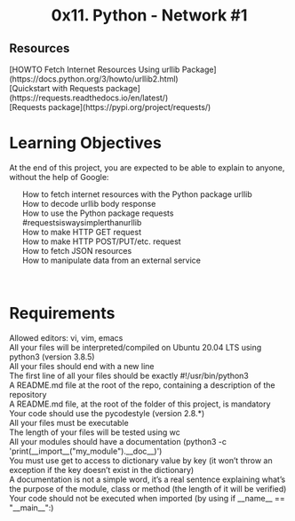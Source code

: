 <center><h1>0x11. Python - Network #1</h1></center>
<h2>Resources</h2>
[HOWTO Fetch Internet Resources Using urllib Package](https://docs.python.org/3/howto/urllib2.html)</br>
[Quickstart with Requests package](https://requests.readthedocs.io/en/latest/)</br>
[Requests package](https://pypi.org/project/requests/)</br>
<h1>Learning Objectives</h1>
<P>At the end of this project, you are expected to be able to explain to anyone, without the help of Google:</p>
<ul>
How to fetch internet resources with the Python package urllib</br>
How to decode urllib body response</br>
How to use the Python package requests #requestsiswaysimplerthanurllib</br>
How to make HTTP GET request</br>
How to make HTTP POST/PUT/etc. request</br>
How to fetch JSON resources</br>
How to manipulate data from an external service</br>
</ul>
<br>
<h1>Requirements</h1>
Allowed editors: vi, vim, emacs</br>
All your files will be interpreted/compiled on Ubuntu 20.04 LTS using python3 (version 3.8.5)</br>
All your files should end with a new line</br>
The first line of all your files should be exactly #!/usr/bin/python3</br>
A README.md file at the root of the repo, containing a description of the repository</br>
A README.md file, at the root of the folder of this project, is mandatory</br>
Your code should use the pycodestyle (version 2.8.*) </br>
All your files must be executable</br>
The length of your files will be tested using wc</br>
All your modules should have a documentation (python3 -c 'print(__import__("my_module").__doc__)')</br>
You must use get to access to dictionary value by key (it won’t throw an exception if the key doesn’t exist in the dictionary)</br>
A documentation is not a simple word, it’s a real sentence explaining what’s the purpose of the module, class or method (the length of it will be verified)</br>
Your code should not be executed when imported (by using if __name__ == "__main__":)</br>
</br>

